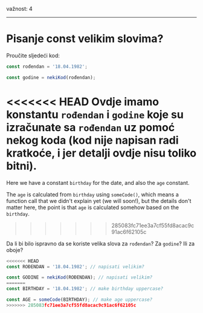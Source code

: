 važnost: 4

---

# Pisanje const velikim slovima?

Proučite sljedeći kod:

```js
const rođendan = '18.04.1982';

const godine = nekiKod(rođendan);
```

<<<<<<< HEAD
Ovdje imamo konstantu `rođendan` i `godine` koje su izračunate sa `rođendan` uz pomoć nekog koda (kod nije napisan radi kratkoće, i jer detalji ovdje nisu toliko bitni).
=======
Here we have a constant `birthday` for the date, and also the `age` constant.

The `age` is calculated from `birthday` using `someCode()`, which means a function call that we didn't explain yet (we will soon!), but the details don't matter here, the point is that `age` is calculated somehow based on the `birthday`.
>>>>>>> 285083fc71ee3a7cf55fd8acac9c91ac6f62105c

Da li bi bilo ispravno da se koriste velika slova za `rođendan`? Za `godine`? Ili za oboje?

```js
<<<<<<< HEAD
const ROĐENDAN = '18.04.1982'; // napisati velikim?

const GODINE = nekiKod(ROĐENDAN); // napisati velikim?
=======
const BIRTHDAY = '18.04.1982'; // make birthday uppercase?

const AGE = someCode(BIRTHDAY); // make age uppercase?
>>>>>>> 285083fc71ee3a7cf55fd8acac9c91ac6f62105c
```
